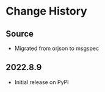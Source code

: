 # Change History

## Source

* Migrated from orjson to msgspec

## 2022.8.9

* Initial release on PyPI
